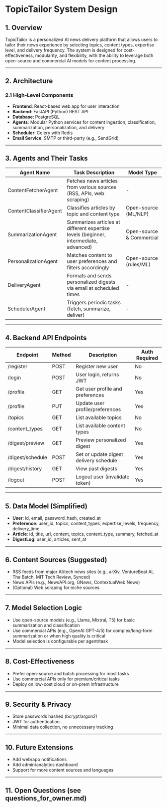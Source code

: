 # TopicTailor System Design

## 1. Overview
TopicTailor is a personalized AI news delivery platform that allows users to tailor their news experience by selecting topics, content types, expertise level, and delivery frequency. The system is designed for cost-effectiveness, modularity, and flexibility, with the ability to leverage both open-source and commercial AI models for content processing.

---

## 2. Architecture

### 2.1 High-Level Components
- **Frontend**: React-based web app for user interaction
- **Backend**: FastAPI (Python) REST API
- **Database**: PostgreSQL
- **Agents**: Modular Python services for content ingestion, classification, summarization, personalization, and delivery
- **Scheduler**: Celery with Redis
- **Email Service**: SMTP or third-party (e.g., SendGrid)

---

## 3. Agents and Their Tasks

| Agent Name                | Task Description                                                                                 | Model Type           |
|--------------------------|------------------------------------------------------------------------------------------------|----------------------|
| ContentFetcherAgent       | Fetches news articles from various sources (RSS, APIs, web scraping)                            | -                    |
| ContentClassifierAgent    | Classifies articles by topic and content type                                                   | Open-source (ML/NLP) |
| SummarizationAgent        | Summarizes articles at different expertise levels (beginner, intermediate, advanced)            | Open-source & Commercial |
| PersonalizationAgent      | Matches content to user preferences and filters accordingly                                    | Open-source (rules/ML)|
| DeliveryAgent             | Formats and sends personalized digests via email at scheduled times                            | -                    |
| SchedulerAgent            | Triggers periodic tasks (fetch, summarize, deliver)                                             | -                    |

---

## 4. Backend API Endpoints

| Endpoint                        | Method | Description                                      | Auth Required |
|----------------------------------|--------|--------------------------------------------------|---------------|
| /register                        | POST   | Register new user                                | No            |
| /login                           | POST   | User login, returns JWT                          | No            |
| /profile                         | GET    | Get user profile and preferences                 | Yes           |
| /profile                         | PUT    | Update user profile/preferences                  | Yes           |
| /topics                          | GET    | List available topics                            | No            |
| /content_types                   | GET    | List available content types                     | No            |
| /digest/preview                  | GET    | Preview personalized digest                      | Yes           |
| /digest/schedule                 | POST   | Set or update digest delivery schedule           | Yes           |
| /digest/history                  | GET    | View past digests                                | Yes           |
| /logout                          | POST   | Logout user (invalidate token)                   | Yes           |

---

## 5. Data Model (Simplified)

- **User**: id, email, password_hash, created_at
- **Preference**: user_id, topics, content_types, expertise_levels, frequency, delivery_time
- **Article**: id, title, url, content, topics, content_type, summary, fetched_at
- **DigestLog**: user_id, articles, sent_at

---

## 6. Content Sources (Suggested)
- RSS feeds from major AI/tech news sites (e.g., arXiv, VentureBeat AI, The Batch, MIT Tech Review, Synced)
- News APIs (e.g., NewsAPI.org, GNews, ContextualWeb News)
- (Optional) Web scraping for niche sources

---

## 7. Model Selection Logic
- Use open-source models (e.g., Llama, Mixtral, T5) for basic summarization and classification
- Use commercial APIs (e.g., OpenAI GPT-4/5) for complex/long-form summarization or when high quality is critical
- Model selection is configurable per agent/task

---

## 8. Cost-Effectiveness
- Prefer open-source and batch processing for most tasks
- Use commercial APIs only for premium/critical tasks
- Deploy on low-cost cloud or on-prem infrastructure

---

## 9. Security & Privacy
- Store passwords hashed (bcrypt/argon2)
- JWT for authentication
- Minimal data collection, no unnecessary tracking

---

## 10. Future Extensions
- Add web/app notifications
- Add admin/analytics dashboard
- Support for more content sources and languages

---

## 11. Open Questions (see questions_for_owner.md)
